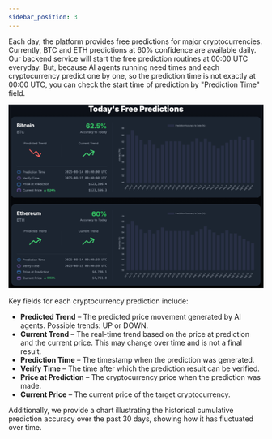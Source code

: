 ```yaml
---
sidebar_position: 3
---
```


Each day, the platform provides free predictions for major cryptocurrencies. Currently, BTC and ETH predictions at 60% confidence are available daily. Our backend service will start the free prediction routines at 00:00 UTC everyday. But, because AI agents running need times and each cryptocurrency predict one by one, so the prediction time is not exactly at 00:00 UTC, you can check the start time of prediction by "Prediction Time" field.

![alt text](image-1.png)

Key fields for each cryptocurrency prediction include:
- **Predicted Trend** – The predicted price movement generated by AI agents. Possible trends: UP or DOWN.
- **Current Trend** – The real-time trend based on the price at prediction and the current price. This may change over time and is not a final result.
- **Prediction Time** – The timestamp when the prediction was generated.
- **Verify Time** – The time after which the prediction result can be verified.
- **Price at Prediction** – The cryptocurrency price when the prediction was made.
- **Current Price** – The current price of the target cryptocurrency.

Additionally, we provide a chart illustrating the historical cumulative prediction accuracy over the past 30 days, showing how it has fluctuated over time.